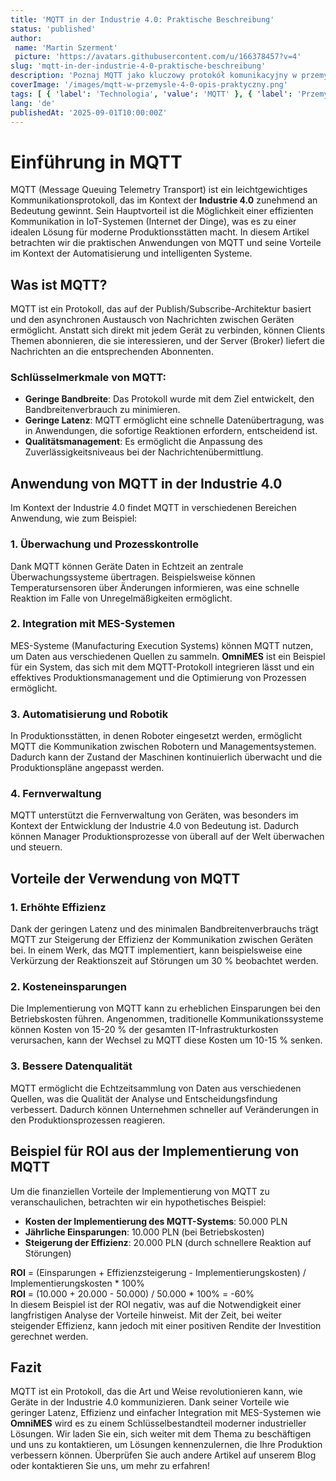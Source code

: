 ```yaml
---
title: 'MQTT in der Industrie 4.0: Praktische Beschreibung'
status: 'published'
author:
 name: 'Martin Szerment'
 picture: 'https://avatars.githubusercontent.com/u/166378457?v=4'
slug: 'mqtt-in-der-industrie-4-0-praktische-beschreibung'
description: 'Poznaj MQTT jako kluczowy protokół komunikacyjny w przemyśle 4.0. Odkryj jego praktyczne zastosowania i korzyści dla Twojej firmy.'
coverImage: '/images/mqtt-w-przemysle-4-0-opis-praktyczny.png'
tags: [ { 'label': 'Technologia', 'value': 'MQTT' }, { 'label': 'Przemysł', 'value': '4.0' }, { 'label': 'IoT', 'value': 'Internet of Things' } ]
lang: 'de'
publishedAt: '2025-09-01T10:00:00Z'
---
```

# Einführung in MQTT

MQTT (Message Queuing Telemetry Transport) ist ein leichtgewichtiges Kommunikationsprotokoll, das im Kontext der **Industrie 4.0** zunehmend an Bedeutung gewinnt. Sein Hauptvorteil ist die Möglichkeit einer effizienten Kommunikation in IoT-Systemen (Internet der Dinge), was es zu einer idealen Lösung für moderne Produktionsstätten macht. In diesem Artikel betrachten wir die praktischen Anwendungen von MQTT und seine Vorteile im Kontext der Automatisierung und intelligenten Systeme.

## Was ist MQTT?

MQTT ist ein Protokoll, das auf der Publish/Subscribe-Architektur basiert und den asynchronen Austausch von Nachrichten zwischen Geräten ermöglicht. Anstatt sich direkt mit jedem Gerät zu verbinden, können Clients Themen abonnieren, die sie interessieren, und der Server (Broker) liefert die Nachrichten an die entsprechenden Abonnenten.

### Schlüsselmerkmale von MQTT:
- **Geringe Bandbreite**: Das Protokoll wurde mit dem Ziel entwickelt, den Bandbreitenverbrauch zu minimieren.
- **Geringe Latenz**: MQTT ermöglicht eine schnelle Datenübertragung, was in Anwendungen, die sofortige Reaktionen erfordern, entscheidend ist.
- **Qualitätsmanagement**: Es ermöglicht die Anpassung des Zuverlässigkeitsniveaus bei der Nachrichtenübermittlung.

## Anwendung von MQTT in der Industrie 4.0

Im Kontext der Industrie 4.0 findet MQTT in verschiedenen Bereichen Anwendung, wie zum Beispiel:

### 1. Überwachung und Prozesskontrolle

Dank MQTT können Geräte Daten in Echtzeit an zentrale Überwachungssysteme übertragen. Beispielsweise können Temperatursensoren über Änderungen informieren, was eine schnelle Reaktion im Falle von Unregelmäßigkeiten ermöglicht.

### 2. Integration mit MES-Systemen

MES-Systeme (Manufacturing Execution Systems) können MQTT nutzen, um Daten aus verschiedenen Quellen zu sammeln. **OmniMES** ist ein Beispiel für ein System, das sich mit dem MQTT-Protokoll integrieren lässt und ein effektives Produktionsmanagement und die Optimierung von Prozessen ermöglicht.

### 3. Automatisierung und Robotik

In Produktionsstätten, in denen Roboter eingesetzt werden, ermöglicht MQTT die Kommunikation zwischen Robotern und Managementsystemen. Dadurch kann der Zustand der Maschinen kontinuierlich überwacht und die Produktionspläne angepasst werden.

### 4. Fernverwaltung

MQTT unterstützt die Fernverwaltung von Geräten, was besonders im Kontext der Entwicklung der Industrie 4.0 von Bedeutung ist. Dadurch können Manager Produktionsprozesse von überall auf der Welt überwachen und steuern.

## Vorteile der Verwendung von MQTT

### 1. Erhöhte Effizienz

Dank der geringen Latenz und des minimalen Bandbreitenverbrauchs trägt MQTT zur Steigerung der Effizienz der Kommunikation zwischen Geräten bei. In einem Werk, das MQTT implementiert, kann beispielsweise eine Verkürzung der Reaktionszeit auf Störungen um 30 % beobachtet werden.

### 2. Kosteneinsparungen

Die Implementierung von MQTT kann zu erheblichen Einsparungen bei den Betriebskosten führen. Angenommen, traditionelle Kommunikationssysteme können Kosten von 15-20 % der gesamten IT-Infrastrukturkosten verursachen, kann der Wechsel zu MQTT diese Kosten um 10-15 % senken.

### 3. Bessere Datenqualität

MQTT ermöglicht die Echtzeitsammlung von Daten aus verschiedenen Quellen, was die Qualität der Analyse und Entscheidungsfindung verbessert. Dadurch können Unternehmen schneller auf Veränderungen in den Produktionsprozessen reagieren.

## Beispiel für ROI aus der Implementierung von MQTT

Um die finanziellen Vorteile der Implementierung von MQTT zu veranschaulichen, betrachten wir ein hypothetisches Beispiel:
- **Kosten der Implementierung des MQTT-Systems**: 50.000 PLN
- **Jährliche Einsparungen**: 10.000 PLN (bei Betriebskosten)
- **Steigerung der Effizienz**: 20.000 PLN (durch schnellere Reaktion auf Störungen)

**ROI** = (Einsparungen + Effizienzsteigerung - Implementierungskosten) / Implementierungskosten * 100%  
**ROI** = (10.000 + 20.000 - 50.000) / 50.000 * 100% = -60%  
In diesem Beispiel ist der ROI negativ, was auf die Notwendigkeit einer langfristigen Analyse der Vorteile hinweist. Mit der Zeit, bei weiter steigender Effizienz, kann jedoch mit einer positiven Rendite der Investition gerechnet werden.

## Fazit

MQTT ist ein Protokoll, das die Art und Weise revolutionieren kann, wie Geräte in der Industrie 4.0 kommunizieren. Dank seiner Vorteile wie geringer Latenz, Effizienz und einfacher Integration mit MES-Systemen wie **OmniMES** wird es zu einem Schlüsselbestandteil moderner industrieller Lösungen. Wir laden Sie ein, sich weiter mit dem Thema zu beschäftigen und uns zu kontaktieren, um Lösungen kennenzulernen, die Ihre Produktion verbessern können. Überprüfen Sie auch andere Artikel auf unserem Blog oder kontaktieren Sie uns, um mehr zu erfahren!
